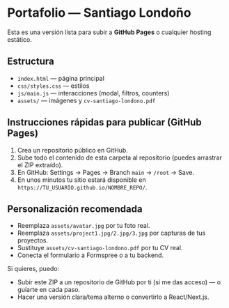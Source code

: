 # Portafolio — Santiago Londoño

Esta es una versión lista para subir a **GitHub Pages** o cualquier hosting estático.

## Estructura
- `index.html` — página principal
- `css/styles.css` — estilos
- `js/main.js` — interacciones (modal, filtros, counters)
- `assets/` — imágenes y `cv-santiago-londono.pdf`

## Instrucciones rápidas para publicar (GitHub Pages)
1. Crea un repositorio público en GitHub.
2. Sube todo el contenido de esta carpeta al repositorio (puedes arrastrar el ZIP extraído).
3. En GitHub: Settings → Pages → Branch `main` → `/root` → Save.
4. En unos minutos tu sitio estará disponible en `https://TU_USUARIO.github.io/NOMBRE_REPO/`.

## Personalización recomendada
- Reemplaza `assets/avatar.jpg` por tu foto real.
- Reemplaza `assets/project1.jpg/2.jpg/3.jpg` por capturas de tus proyectos.
- Sustituye `assets/cv-santiago-londono.pdf` por tu CV real.
- Conecta el formulario a Formspree o a tu backend.

Si quieres, puedo:
- Subir este ZIP a un repositorio de GitHub por ti (si me das acceso) — o guiarte en cada paso.
- Hacer una versión clara/tema alterno o convertirlo a React/Next.js.
